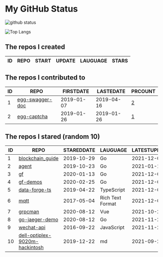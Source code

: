 # My GitHub Status

<img src="https://github-readme-stats-1.yihong0618.vercel.app/api?username=jc-lathander&show_icons=true&&&hide_title=true&count_private=true" alt="github status" />

![Top Langs](https://github-readme-stats-1.yihong0618.vercel.app/api/top-langs/?username=jc-lathander&layout=compact)

<!--START_SECTION:my_github-->
## The repos I created
| ID | REPO | START | UPDATE | LAUGUAGE | STARS |
|----|------|-------|--------|----------|-------|

## The repos I contributed to
| ID |                                REPO                                | FIRSTDATE  | LASTEDATE  |                                          PRCOUNT                                           |
|----|--------------------------------------------------------------------|------------|------------|--------------------------------------------------------------------------------------------|
|  1 | [egg-swagger-doc](https://github.com/Yanshijie-EL/egg-swagger-doc) | 2019-01-07 | 2019-04-16 | [2](https://github.com/Yanshijie-EL/egg-swagger-doc/pulls?q=is%3Apr+author%3Ajc-lathander) |
|  2 | [egg-captcha](https://github.com/Raoul1996/egg-captcha)            | 2019-01-26 | 2019-01-26 | [1](https://github.com/Raoul1996/egg-captcha/pulls?q=is%3Apr+author%3Ajc-lathander)        |

## The repos I stared (random 10)
| ID |                                             REPO                                              | STAREDDATE |     LAUGUAGE     | LATESTUPDATE |
|----|-----------------------------------------------------------------------------------------------|------------|------------------|--------------|
|  1 | [blockchain_guide](https://github.com/yeasy/blockchain_guide)                                 | 2019-10-29 | Go               | 2021-12-05   |
|  2 | [agent](https://github.com/LeonZYang/agent)                                                   | 2019-10-23 | Go               | 2021-01-12   |
|  3 | [gf](https://github.com/gogf/gf)                                                              | 2020-01-13 | Go               | 2021-12-05   |
|  4 | [gf-demos](https://github.com/gogf/gf-demos)                                                  | 2020-02-25 | Go               | 2021-12-03   |
|  5 | [data-forge-ts](https://github.com/data-forge/data-forge-ts)                                  | 2019-04-22 | TypeScript       | 2021-12-04   |
|  6 | [mqtt](https://github.com/mcxiaoke/mqtt)                                                      | 2017-05-04 | Rich Text Format | 2021-12-03   |
|  7 | [grpcman](https://github.com/grpcman/grpcman)                                                 | 2020-08-12 | Vue              | 2021-10-29   |
|  8 | [go-jaeger-demo](https://github.com/xinliangnote/go-jaeger-demo)                              | 2020-08-12 | Go               | 2021-11-28   |
|  9 | [wechat-api](https://github.com/node-webot/wechat-api)                                        | 2016-09-22 | JavaScript       | 2021-11-29   |
| 10 | [dell-optiplex-9020m-hackintosh](https://github.com/mingcheng/dell-optiplex-9020m-hackintosh) | 2019-12-22 | md               | 2021-09-29   |

<!--END_SECTION:my_github-->

